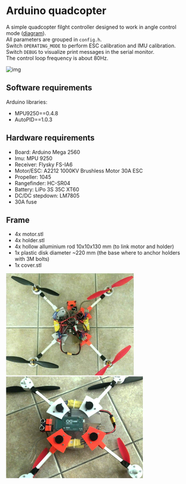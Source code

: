 # Arduino quadcopter

A simple quadcopter filght controller designed to work in angle control mode ([diagram](https://docs.px4.io/v1.12/assets/img/mc_control_arch.21116ef0.jpg)).  
All parameters are grouped in `config.h`.  
Switch `OPERATING_MODE` to perform ESC calibration and IMU calibration.  
Switch `DEBUG` to visualize print messages in the serial monitor.  
The control loop frequency is about 80Hz.  

![img](frame/video.gif)  

## Software requirements
Arduino libraries:
- MPU9250==0.4.8
- AutoPID==1.0.3

## Hardware requirements
- Board: Arduino Mega 2560
- Imu: MPU 9250
- Receiver: Flysky FS-IA6 
- Motor/ESC: A2212 1000KV Brushless Motor 30A ESC 
- Propeller: 1045
- Rangefinder: HC-SR04
- Battery: LiPo 3S 35C XT60
- DC/DC stepdown: LM7805
- 30A fuse

## Frame
- 4x motor.stl
- 4x holder.stl
- 4x hollow alluminium rod 10x10x130 mm (to link motor and holder)
- 1x plastic disk diameter ~220 mm (the base where to anchor holders with 3M bolts)
- 1x cover.stl

![img](frame/top.jpg)
![img](frame/bottom.jpg)
